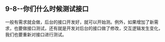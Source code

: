 ## 9-8--你们什么时候测试接口

一般有需求就会做，后台的接口开发好，就可以开始测。例外，如果增加了新需求，也要做接口测试，还有就是开发对后台的接口做了修改，交互逻辑发生变化，我们也要重新对接口进行测试。
